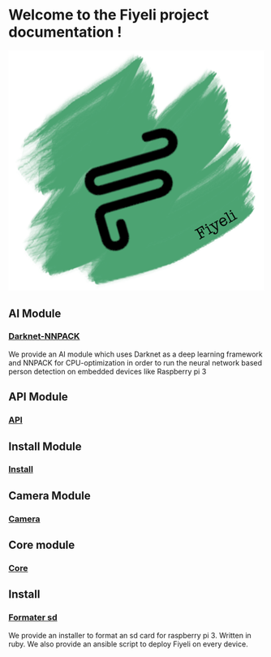 # Welcome to the Fiyeli project documentation !

![logo](https://raw.githubusercontent.com/fiyeli/pilbi.github.io/master/docs/logo.png "Logo")

## AI Module
### [Darknet-NNPACK](Fiyeli-Darknet-NNPACK.md)
We provide an AI module which uses Darknet as a deep learning framework and NNPACK for CPU-optimization in order to run the neural network based person detection on embedded devices like Raspberry pi 3

## API Module
### [API](api.md)

## Install Module
### [Install](install.md)


## Camera Module
### [Camera](camera.md)

## Core module
### [Core](core.md)

## Install
### [Formater sd](install.md)
We provide an installer to format an sd card for raspberry pi 3. Written in ruby. We also provide an ansible script to deploy Fiyeli on every device.

